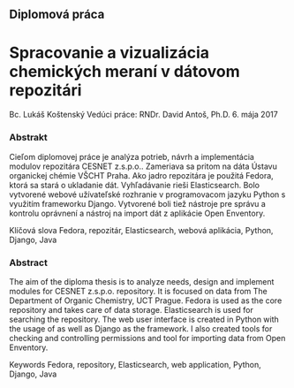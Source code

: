 ## Diplomová práca
# Spracovanie a vizualizácia chemických meraní v dátovom repozitári
Bc. Lukáš Koštenský
Vedúci práce: RNDr. David Antoš, Ph.D.
6. mája 2017

### Abstrakt
Cieľom diplomovej práce je analýza potrieb, návrh a implementácia modulov
repozitára CESNET z.s.p.o.. Zameriava sa pritom na dáta Ústavu organickej
chémie VŠCHT Praha. Ako jadro repozitára je použitá Fedora, ktorá sa
stará o ukladanie dát. Vyhľadávanie rieši Elasticsearch. Bolo vytvorené webové
užívateľské rozhranie v programovacom jazyku Python s využitím frameworku
Django. Vytvorené boli tiež nástroje pre správu a kontrolu oprávnení a nástroj
na import dát z aplikácie Open Enventory.

Klíčová slova Fedora, repozitár, Elasticsearch, webová aplikácia, Python,
Django, Java

### Abstract
The aim of the diploma thesis is to analyze needs, design and implement modules
for CESNET z.s.p.o. repository. It is focused on data from The Department
of Organic Chemistry, UCT Prague. Fedora is used as the core repository and
takes care of data storage. Elasticsearch is used for searching the repository.
The web user interface is created in Python with the usage of as well as Django
as the framework. I also created tools for checking and controlling permissions
and tool for importing data from Open Enventory.

Keywords Fedora, repository, Elasticsearch, web application, Python, Django,
Java
